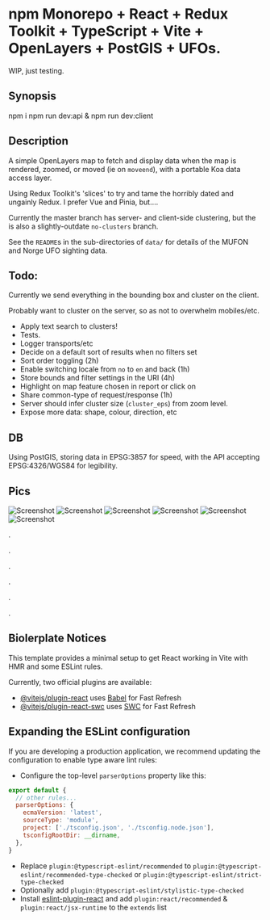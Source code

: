# npm Monorepo + React + Redux Toolkit + TypeScript + Vite + OpenLayers + PostGIS + UFOs.

WIP, just testing.

## Synopsis

  npm i
  npm run dev:api &
  npm run dev:client

## Description

A simple OpenLayers map to fetch and display data when the map is rendered, zoomed, or moved (ie on `moveend`), with a portable Koa data access layer.

Using Redux Toolkit's 'slices' to try and tame the horribly dated and ungainly Redux. I prefer Vue and Pinia, but....

Currently the master branch has server- and client-side clustering, but  the is also a slightly-outdate `no-clusters` branch.

See the `README`s in the sub-directories of `data/` for details of the MUFON and Norge UFO sighting data.

## Todo:

Currently we send everything in the bounding box and cluster on the client.

Probably want to cluster on the server, so as not to overwhelm mobiles/etc.

* Apply text search to clusters!
* Tests.
* Logger transports/etc
* Decide on a default sort of results when no filters set
* Sort order toggling (2h)
* Enable switching locale from `no` to `en` and back (1h)
* Store bounds and filter settings in the URI (4h)
* Highlight on map feature chosen in report or click on
* Share common-type of request/response (1h)
* Server should infer cluster size (`cluster_eps`) from zoom level.
* Expose more data: shape, colour, direction, etc

## DB

Using PostGIS, storing data in EPSG:3857 for speed, with the API accepting EPSG:4326/WGS84 for legibility.

## Pics

![Screenshot](./docs/images/Screenshot%202024-03-17%20181056.png)
![Screenshot](./docs/images/Screenshot%202024-03-17%20202144.png)
![Screenshot](./docs/images/Screenshot%202024-03-17%20181156.png)
![Screenshot](./docs/images/Screenshot%202024-03-17%20181241.png)
![Screenshot](./docs/images/Screenshot%202024-03-17%20181317.png)
![Screenshot](./docs/images/Screenshot%202024-03-17%20202028.png)

.

.

.

.

.

.

## Biolerplate Notices

This template provides a minimal setup to get React working in Vite with HMR and some ESLint rules.

Currently, two official plugins are available:

- [@vitejs/plugin-react](https://github.com/vitejs/vite-plugin-react/blob/main/packages/plugin-react/README.md) uses [Babel](https://babeljs.io/) for Fast Refresh
- [@vitejs/plugin-react-swc](https://github.com/vitejs/vite-plugin-react-swc) uses [SWC](https://swc.rs/) for Fast Refresh

## Expanding the ESLint configuration

If you are developing a production application, we recommend updating the configuration to enable type aware lint rules:

- Configure the top-level `parserOptions` property like this:

```js
export default {
  // other rules...
  parserOptions: {
    ecmaVersion: 'latest',
    sourceType: 'module',
    project: ['./tsconfig.json', './tsconfig.node.json'],
    tsconfigRootDir: __dirname,
  },
}
```

- Replace `plugin:@typescript-eslint/recommended` to `plugin:@typescript-eslint/recommended-type-checked` or `plugin:@typescript-eslint/strict-type-checked`
- Optionally add `plugin:@typescript-eslint/stylistic-type-checked`
- Install [eslint-plugin-react](https://github.com/jsx-eslint/eslint-plugin-react) and add `plugin:react/recommended` & `plugin:react/jsx-runtime` to the `extends` list
